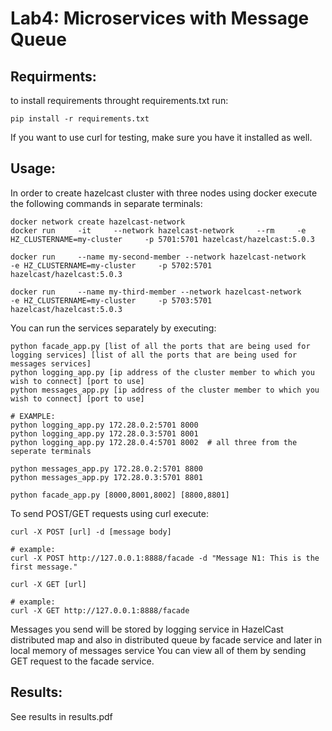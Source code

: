 # Lab4: Microservices with Message Queue

## Requirments:
to install requirements throught requirements.txt run:

```
pip install -r requirements.txt
```
If you want to use curl for testing, make sure you have it installed as well.

## Usage:
In order to create hazelcast cluster with three nodes using docker execute the following commands in separate terminals:
```
docker network create hazelcast-network
docker run     -it     --network hazelcast-network     --rm     -e HZ_CLUSTERNAME=my-cluster     -p 5701:5701 hazelcast/hazelcast:5.0.3

docker run     --name my-second-member --network hazelcast-network     -e HZ_CLUSTERNAME=my-cluster     -p 5702:5701 hazelcast/hazelcast:5.0.3

docker run     --name my-third-member --network hazelcast-network     -e HZ_CLUSTERNAME=my-cluster     -p 5703:5701 hazelcast/hazelcast:5.0.3
```
You can run the services separately by executing:

```
python facade_app.py [list of all the ports that are being used for logging services] [list of all the ports that are being used for messages services]
python logging_app.py [ip address of the cluster member to which you wish to connect] [port to use]
python messages_app.py [ip address of the cluster member to which you wish to connect] [port to use]

# EXAMPLE:
python logging_app.py 172.28.0.2:5701 8000
python logging_app.py 172.28.0.3:5701 8001
python logging_app.py 172.28.0.4:5701 8002  # all three from the seperate terminals

python messages_app.py 172.28.0.2:5701 8800
python messages_app.py 172.28.0.3:5701 8801

python facade_app.py [8000,8001,8002] [8800,8801]
```

To send POST/GET requests using curl execute:

```
curl -X POST [url] -d [message body]

# example:
curl -X POST http://127.0.0.1:8888/facade -d "Message N1: This is the first message."
```
```
curl -X GET [url]

# example:
curl -X GET http://127.0.0.1:8888/facade
```
Messages you send will be stored by logging service in HazelCast distributed map and also in distributed queue by facade service and later in local memory of messages service
You can view all of them by sending GET request to the facade service.

## Results:

See results in results.pdf
